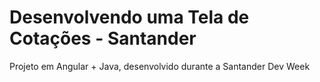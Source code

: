 # Desenvolvendo uma Tela de Cotações - Santander
Projeto em Angular + Java, desenvolvido durante a Santander Dev Week
